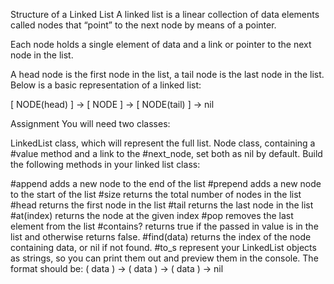 Structure of a Linked List
A linked list is a linear collection of data elements called nodes that “point” to the next node by means of a pointer.

Each node holds a single element of data and a link or pointer to the next node in the list.

A head node is the first node in the list, a tail node is the last node in the list. Below is a basic representation of a linked list:

[ NODE(head) ] -> [ NODE ] -> [ NODE(tail) ] -> nil


Assignment
You will need two classes:

LinkedList class, which will represent the full list.
Node class, containing a #value method and a link to the #next_node, set both as nil by default.
Build the following methods in your linked list class:

#append adds a new node to the end of the list
#prepend adds a new node to the start of the list
#size returns the total number of nodes in the list
#head returns the first node in the list
#tail returns the last node in the list
#at(index) returns the node at the given index
#pop removes the last element from the list
#contains? returns true if the passed in value is in the list and otherwise returns false.
#find(data) returns the index of the node containing data, or nil if not found.
#to_s represent your LinkedList objects as strings, so you can print them out and preview them in the console. The format should be: ( data ) -> ( data ) -> ( data ) -> nil
